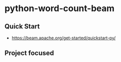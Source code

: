 # python-word-count-beam

## Quick Start

- <https://beam.apache.org/get-started/quickstart-py/>

## Project focused